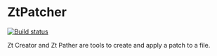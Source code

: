 # ZtPatcher

[![Build status](https://ci.appveyor.com/api/projects/status/tvqvm1ifxcydj0o2/branch/master?svg=true)](https://ci.appveyor.com/project/JeremyAnsel/ztpatcher/branch/master)

Zt Creator and Zt Pather are tools to create and apply a patch to a file.
